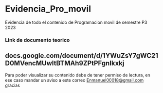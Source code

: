 # Evidencia_Pro_movil
Evidencia de todo el contenido de Programacion movil de semestre P3 2023
### Link de documento teorico
docs.google.com/document/d/1YWuZsY7gWC21D0MVencMUwItBTMAh9ZPtPFgnIkxkj
-----
Para poder visualizar su contenido debe de tener permiso de lectura, en ese caso mandar un aviso a este correo
Enmanuel00018@gmail.com
gracias
